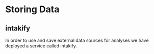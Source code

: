 # Storing Data
## intakify
In order to use and save external data sources for analyses we have deployed a service called intakify.
